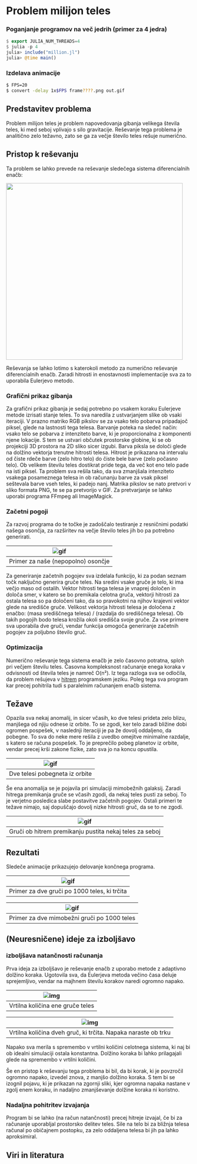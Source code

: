 # Problem milijon teles
### Poganjanje programov na več jedrih (primer za 4 jedra)
```julia
$ export JULIA_NUM_THREADS=4
$ julia -p 4
julia> include("million.jl")
julia> @time main()
```
### Izdelava animacije
```bash
$ FPS=20
$ convert -delay 1x$FPS frame????.png out.gif
```

## Predstavitev problema
Problem milijon teles je problem napovedovanja gibanja velikega števila teles, 
ki med seboj vplivajo s silo gravitacije. Reševanje tega problema je analitično
zelo težavno, zato se ga za večje število teles rešuje numerično.

## Pristop k reševanju
Ta problem se lahko prevede na reševanje sledečega sistema diferencialnih enačb:

<img src="img/enacba.PNG" width="480" align="center">

Reševanja se lahko lotimo s katerokoli metodo za numerično reševanje 
diferencialnih enačb. Zaradi hitrosti in enostavnosti implementacije 
sva za to uporabila Eulerjevo metodo. 

### Grafični prikaz gibanja
Za grafični prikaz gibanja je sedaj potrebno po vsakem koraku Eulerjeve
metode izrisati stanje teles. To sva naredila z ustvarjanjem slike ob
vsaki iteraciji. V prazno matriko RGB pikslov se za vsako telo pobarva 
pripadajoč piksel, glede na lastnosti tega telesa. 
Barvanje poteka na sledeč način: vsako telo se pobarva z intenziteto barve, 
ki je proporcionalna z komponenti njene lokacije. S tem se ustvari občutek
prostorske globine, ki se ob projekciji 3D prostora na 2D sliko sicer izgubi. 
Barva piksla se določi glede na dolžino vektorja trenutne hitrosti telesa. 
Hitrost je prikazana na intervalu od čiste rdeče barve (zelo hitro telo) do
čiste bele barve (zelo počasno telo). Ob velikem številu teles dostikrat pride
tega, da več kot eno telo pade na isti piksel. Ta problem sva rešila tako, da 
sva zmanjšala intenziteto vsakega posameznega telesa in ob računanju barve za 
vsak piksel seštevala barve vseh teles, ki padejo nanj. Matrika pikslov se 
nato pretvori v sliko formata PNG, te se pa pretvorijo v GIF. 
Za pretvarjanje se lahko uporabi programa FFmpeg ali ImageMagick. 

###  Začetni pogoji
Za razvoj programa do te točke je zadoščalo testiranje z resničnimi podatki 
našega osončja, za razširitev na večje število teles jih bo pa potrebno generirati.  

| ![gif](img/osoncje.gif) |
|:--:| 
| Primer za naše (nepopolno) osončje |

Za generiranje začetnih pogojev sva izdelala funkcijo, ki za podan seznam točk 
naključno generira gruče teles. Na sredini vsake gruče je telo, ki ima večjo maso 
od ostalih. Vektor hitrosti tega telesa je vnaprej določen in določa smer, 
v katero se bo premikala celotna gruča, vektorji hitrosti za ostala telesa so pa
določeni tako, da so pravokotni na njihov krajevni vektor glede na središče gruče.
Velikost vektorja hitrosti telesa je določena z enačbo: (masa središčnega telesa) / (razdalja do središčnega telesa). 
Ob takih pogojih bodo telesa krožila okoli središča svoje gruče. Za vse primere 
sva uporabila dve gruči, vendar funkcija omogoča generiranje začetnih pogojev za 
poljubno število gruč. 

###  Optimizacija 
Numerično reševanje tega sistema enačb je zelo časovno potratna, sploh pri 
večjem številu teles. Časovna kompleksnost računanje enega koraka v odvisnosti od števila teles je namreč O(n²). 
Iz tega razloga sva se odločila, da problem rešujeva v [hitrem](https://julialang.org/benchmarks/) programskem jeziku.
Poleg tega sva program kar precej pohitrila tudi s paralelnim računanjem enačb sistema. 
	
	
## Težave
Opazila sva nekaj anomalij, 
in sicer včasih, ko dve telesi prideta zelo blizu, manjšega od njiju odnese iz orbite. To se zgodi, ker telo zaradi bližine dobi ogromen pospešek, v naslednji iteraciji je pa že dovolj oddaljeno, da pobegne. To sva do neke mere rešila z uvedbo omejitve minimalne razdalje, s katero se računa pospešek. To je preprečilo pobeg planetov iz orbite, vendar precej krši zakone fizike, zato sva jo na koncu opustila.  

| ![gif](img/150teles.gif) | 
|:--:|
| Dve telesi pobegneta iz orbite |

Še ena anomalija se je pojavila pri simulaciji mimobežnih galaksij. Zaradi hitrega premikanja gruče se včasih zgodi, da 
nekaj teles pusti za seboj. To je verjetno posledica slabe postavitve začetnih pogojev. Ostali primeri te težave nimajo, saj dopuščajo dovolj nizke hitrosti gruč, da se to ne zgodi.

| ![gif](img/mimobezni.gif) |
|:--:|
| Gruči ob hitrem premikanju pustita nekaj teles za seboj |

## Rezultati

Sledeče animacije prikazujejo delovanje končnega programa.

| ![gif](img/pobarvani2000.gif) |
|:--:|
| Primer za dve gruči po 1000 teles, ki trčita |

| ![gif](img/mimobezni2000.gif) |
|:--:|
| Primer za dve mimobežni gruči po 1000 teles |


## (Neuresničene) ideje za izboljšavo

###  izboljšava natančnosti računanja
Prva ideja za izboljšavo je reševanje enačb z uporabo metode z adaptivno dolžino koraka.
Ugotovila sva, da Eulerjeva metoda večino časa deluje sprejemljivo, vendar na majhnem številu 
korakov naredi ogromno napako. 

|![img](img/momentum-single-cluster.png) |
|:--:|
| Vrtilna količina ene gruče teles |

|![img](img/momentum-two-clusters.png)|
|:--:| 
| Vrtilna količina dveh gruč, ki trčita. Napaka naraste ob trku | 

Napako sva merila s spremembo v vrtilni količini celotnega sistema,
ki naj bi ob idealni simulaciji ostala konstantna. Dolžino koraka bi lahko prilagajali glede na 
spremembo v vrtilni količini.   
  
Še en pristop k reševanju tega problema bi bil, da bi korak, ki je povzročil ogromno napako, 
izvedel znova, z manjšo dolžino koraka. S tem bi se izognil pojavu, ki je prikazan na zgornji sliki, 
kjer ogromna napaka nastane v zgolj enem koraku, in nadaljno zmanjševanje dolžine koraka ni koristno. 

### Nadaljna pohitritev izvajanja
Program bi se lahko (na račun natančnosti) precej hitreje izvajal, če bi za računanje uporabljal
prostorsko delitev teles. Sile na telo bi za bližnja telesa računal po običajnem postopku, za 
zelo oddaljena telesa bi jih pa lahko aproksimiral. 

## Viri in literatura







